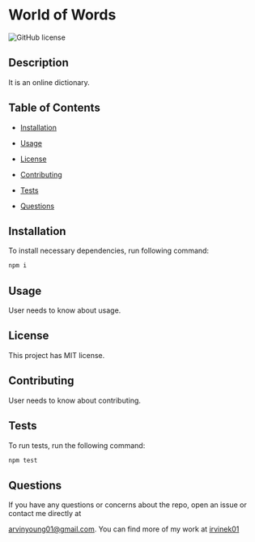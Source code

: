 # World of Words
![GitHub license](https://img.shields.io/static/v1.svg?label=License&message=MIT&color=yellow)

## Description

It is an online dictionary.

## Table of Contents

* [Installation](#installation)

* [Usage](#usage)

* [License](#license)

* [Contributing](#contributing)

* [Tests](#tests)

* [Questions](#questions)

## Installation

To install necessary dependencies, run following command:

```bash
npm i
```

## Usage

User needs to know about usage.

## License

This project has MIT license.

## Contributing

User needs to know about contributing.

## Tests

To run tests, run the following command:

```bash
npm test
```

## Questions

If you have any questions or concerns about the repo, open an issue or contact me directly at

arvinyoung01@gmail.com. You can find more of my work at [irvinek01](https://github.com/irvinek01)